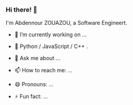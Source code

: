 ### Hi there! 👋

I'm Abdennour ZOUAZOU, a Software Engineert.


- 🔭 I’m currently working on ...
- 🌱 Python / JavaScript / C++ .

- 💬 Ask me about ...
- 📫 How to reach me: ...
- 😄 Pronouns: ...
- ⚡ Fun fact: ...
